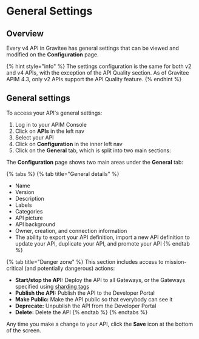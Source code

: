 # General Settings

## Overview

Every v4 API in Gravitee has general settings that can be viewed and modified on the **Configuration** page.

{% hint style="info" %}
The settings configuration is the same for both v2 and v4 APIs, with the exception of the API Quality section. As of Gravitee APIM 4.3, only v2 APIs support the API Quality feature.
{% endhint %}

## General settings

To access your API's general settings:

1. Log in to your APIM Console
2. Click on **APIs** in the left nav
3. Select your API
4. Click on **Configuration** in the inner left nav
5. Click on the **General** tab, which is split into two main sections:

The **Configuration** page shows two main areas under the **General** tab:

{% tabs %}
{% tab title="General details" %}
* Name
* Version
* Description
* Labels
* Categories
* API picture
* API background
* Owner, creation, and connection information
* The ability to export your API definition, import a new API definition to update your API, duplicate your API, and promote your API
{% endtab %}

{% tab title="Danger zone" %}
This section includes access to mission-critical (and potentially dangerous) actions:

* **Start/stop the API:** Deploy the API to all Gateways, or the Gateways specified using [sharding tags](../gravitee-gateway/sharding-tags.md)
* **Publish the API:** Publish the API to the Developer Portal
* **Make Public:** Make the API public so that everybody can see it
* **Deprecate:** Unpublish the API from the Developer Portal
* **Delete:** Delete the API
{% endtab %}
{% endtabs %}

Any time you make a change to your API, click the **Save** icon at the bottom of the screen.
